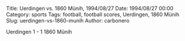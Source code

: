 Title: Uerdingen vs. 1860 Münih, 1994/08/27
Date: 1994/08/27 00:00
Category: sports
Tags: football, football scores, Uerdingen, 1860 Münih
Slug: uerdingen-vs-1860-munih
Author: carbonero


Uerdingen 1 - 1 1860 Münih
